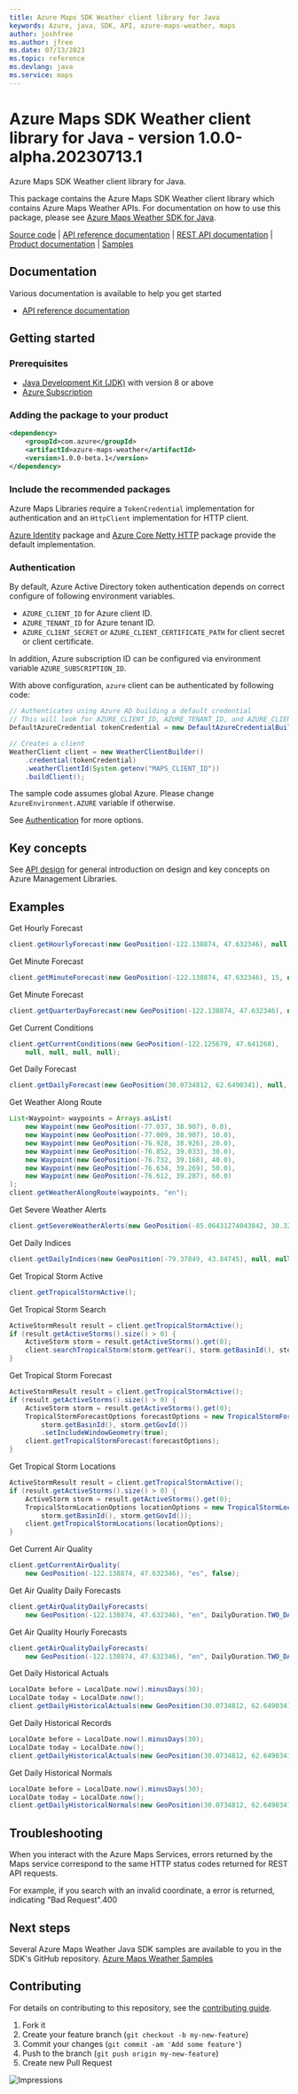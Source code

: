 ```yaml
---
title: Azure Maps SDK Weather client library for Java
keywords: Azure, java, SDK, API, azure-maps-weather, maps
author: joshfree
ms.author: jfree
ms.date: 07/13/2023
ms.topic: reference
ms.devlang: java
ms.service: maps
---
```

# Azure Maps SDK Weather client library for Java - version 1.0.0-alpha.20230713.1 


Azure Maps SDK Weather client library for Java.

This package contains the Azure Maps SDK Weather client library which contains Azure Maps Weather APIs. For documentation on how to use this package, please see [Azure Maps Weather SDK for Java](/rest/api/maps/weather).

[Source code][source] | [API reference documentation][docs] | [REST API documentation][rest_docs] | [Product documentation][product_docs] | [Samples][samples]

## Documentation

Various documentation is available to help you get started

- [API reference documentation][docs]

## Getting started

### Prerequisites

- [Java Development Kit (JDK)][jdk] with version 8 or above
- [Azure Subscription][azure_subscription]

### Adding the package to your product

[//]: # ({x-version-update-start;com.azure:azure-maps-weather;current})
```xml
<dependency>
    <groupId>com.azure</groupId>
    <artifactId>azure-maps-weather</artifactId>
    <version>1.0.0-beta.1</version>
</dependency>
```
[//]: # ({x-version-update-end})

### Include the recommended packages

Azure Maps Libraries require a `TokenCredential` implementation for authentication and an `HttpClient` implementation for HTTP client.

[Azure Identity][azure_identity] package and [Azure Core Netty HTTP][azure_core_http_netty] package provide the default implementation.

### Authentication

By default, Azure Active Directory token authentication depends on correct configure of following environment variables.

- `AZURE_CLIENT_ID` for Azure client ID.
- `AZURE_TENANT_ID` for Azure tenant ID.
- `AZURE_CLIENT_SECRET` or `AZURE_CLIENT_CERTIFICATE_PATH` for client secret or client certificate.

In addition, Azure subscription ID can be configured via environment variable `AZURE_SUBSCRIPTION_ID`.

With above configuration, `azure` client can be authenticated by following code:

```java com.azure.maps.weather.sync.builder.ad.instantiation
// Authenticates using Azure AD building a default credential
// This will look for AZURE_CLIENT_ID, AZURE_TENANT_ID, and AZURE_CLIENT_SECRET env variables
DefaultAzureCredential tokenCredential = new DefaultAzureCredentialBuilder().build();

// Creates a client
WeatherClient client = new WeatherClientBuilder()
    .credential(tokenCredential)
    .weatherClientId(System.getenv("MAPS_CLIENT_ID"))
    .buildClient();
```

The sample code assumes global Azure. Please change `AzureEnvironment.AZURE` variable if otherwise.

See [Authentication][authenticate] for more options.

## Key concepts

See [API design][design] for general introduction on design and key concepts on Azure Management Libraries.

## Examples
Get Hourly Forecast
```java com.azure.maps.weather.sync.get_hourly_forecast
client.getHourlyForecast(new GeoPosition(-122.138874, 47.632346), null, 12, null);
```

Get Minute Forecast
```java com.azure.maps.weather.sync.get_minute_forecast
client.getMinuteForecast(new GeoPosition(-122.138874, 47.632346), 15, null);
```

Get Minute Forecast
```java com.azure.maps.weather.sync.get_quarter_day_forecast
client.getQuarterDayForecast(new GeoPosition(-122.138874, 47.632346), null, 1, null);
```

Get Current Conditions
```java com.azure.maps.weather.sync.get_current_conditions
client.getCurrentConditions(new GeoPosition(-122.125679, 47.641268),
    null, null, null, null);
```

Get Daily Forecast
```java com.azure.maps.weather.sync.get_daily_forecast
client.getDailyForecast(new GeoPosition(30.0734812, 62.6490341), null, 5, null);
```

Get Weather Along Route
```java com.azure.maps.weather.sync.get_weather_along_route
List<Waypoint> waypoints = Arrays.asList(
    new Waypoint(new GeoPosition(-77.037, 38.907), 0.0),
    new Waypoint(new GeoPosition(-77.009, 38.907), 10.0),
    new Waypoint(new GeoPosition(-76.928, 38.926), 20.0),
    new Waypoint(new GeoPosition(-76.852, 39.033), 30.0),
    new Waypoint(new GeoPosition(-76.732, 39.168), 40.0),
    new Waypoint(new GeoPosition(-76.634, 39.269), 50.0),
    new Waypoint(new GeoPosition(-76.612, 39.287), 60.0)
);
client.getWeatherAlongRoute(waypoints, "en");
```

Get Severe Weather Alerts
```java com.azure.maps.weather.sync.get_severe_weather_alerts
client.getSevereWeatherAlerts(new GeoPosition(-85.06431274043842, 30.324604968788467), null, true);
```

Get Daily Indices
```java com.azure.maps.weather.sync.get_daily_indices
client.getDailyIndices(new GeoPosition(-79.37849, 43.84745), null, null, null, 11);
```

Get Tropical Storm Active
```java com.azure.maps.weather.sync.get_tropical_storm_active
client.getTropicalStormActive();
```

Get Tropical Storm Search
```java com.azure.maps.weather.sync.get_tropical_storm_search
ActiveStormResult result = client.getTropicalStormActive();
if (result.getActiveStorms().size() > 0) {
    ActiveStorm storm = result.getActiveStorms().get(0);
    client.searchTropicalStorm(storm.getYear(), storm.getBasinId(), storm.getGovId());
}
```

Get Tropical Storm Forecast
```java com.azure.maps.weather.sync.get_tropical_storm_forecast
ActiveStormResult result = client.getTropicalStormActive();
if (result.getActiveStorms().size() > 0) {
    ActiveStorm storm = result.getActiveStorms().get(0);
    TropicalStormForecastOptions forecastOptions = new TropicalStormForecastOptions(storm.getYear(),
        storm.getBasinId(), storm.getGovId())
        .setIncludeWindowGeometry(true);
    client.getTropicalStormForecast(forecastOptions);
}
```

Get Tropical Storm Locations
```java com.azure.maps.weather.sync.get_tropical_storm_locations
ActiveStormResult result = client.getTropicalStormActive();
if (result.getActiveStorms().size() > 0) {
    ActiveStorm storm = result.getActiveStorms().get(0);
    TropicalStormLocationOptions locationOptions = new TropicalStormLocationOptions(storm.getYear(),
        storm.getBasinId(), storm.getGovId());
    client.getTropicalStormLocations(locationOptions);
}
```

Get Current Air Quality
```java com.azure.maps.weather.sync.get_current_air_quality
client.getCurrentAirQuality(
    new GeoPosition(-122.138874, 47.632346), "es", false);
```

Get Air Quality Daily Forecasts
```java com.azure.maps.weather.sync.get_air_quality_daily_forecasts
client.getAirQualityDailyForecasts(
    new GeoPosition(-122.138874, 47.632346), "en", DailyDuration.TWO_DAYS);
```

Get Air Quality Hourly Forecasts
```java com.azure.maps.weather.sync.get_air_quality_daily_forecasts
client.getAirQualityDailyForecasts(
    new GeoPosition(-122.138874, 47.632346), "en", DailyDuration.TWO_DAYS);
```

Get Daily Historical Actuals
```java com.azure.maps.weather.sync.get_daily_historical_actuals
LocalDate before = LocalDate.now().minusDays(30);
LocalDate today = LocalDate.now();
client.getDailyHistoricalActuals(new GeoPosition(30.0734812, 62.6490341), before, today, null);
```

Get Daily Historical Records
```java com.azure.maps.weather.sync.get_daily_historical_records
LocalDate before = LocalDate.now().minusDays(30);
LocalDate today = LocalDate.now();
client.getDailyHistoricalActuals(new GeoPosition(30.0734812, 62.6490341), before, today, null);
```

Get Daily Historical Normals
```java com.azure.maps.weather.sync.get_daily_historical_normals
LocalDate before = LocalDate.now().minusDays(30);
LocalDate today = LocalDate.now();
client.getDailyHistoricalNormals(new GeoPosition(30.0734812, 62.6490341), before, today, null);
```

## Troubleshooting
When you interact with the Azure Maps Services, errors returned by the Maps service correspond to the same HTTP status codes returned for REST API requests.

For example, if you search with an invalid coordinate, a error is returned, indicating "Bad Request".400

## Next steps

Several Azure Maps Weather Java SDK samples are available to you in the SDK's GitHub repository.
[Azure Maps Weather Samples](https://github.com/Azure/azure-sdk-for-java/tree/main/sdk/maps/azure-maps-weather/src/samples)

## Contributing

For details on contributing to this repository, see the [contributing guide](https://github.com/Azure/azure-sdk-for-java/blob/main/CONTRIBUTING.md).

1. Fork it
1. Create your feature branch (`git checkout -b my-new-feature`)
1. Commit your changes (`git commit -am 'Add some feature'`)
1. Push to the branch (`git push origin my-new-feature`)
1. Create new Pull Request

<!-- LINKS -->
[source]: https://github.com/Azure/azure-sdk-for-java/tree/main/sdk/maps/azure-maps-weather/src
[samples]:  https://github.com/Azure/azure-sdk-for-java/tree/main/sdk/maps/azure-maps-weather/src/samples
[rest_docs]: /rest/api/maps
[product_docs]: /azure/azure-maps/
[docs]: https://azure.github.io/azure-sdk-for-java/
[jdk]: /java/azure/jdk/
[azure_subscription]: https://azure.microsoft.com/free/
[azure_identity]: https://github.com/Azure/azure-sdk-for-java/blob/main/sdk/identity/azure-identity
[azure_core_http_netty]: https://github.com/Azure/azure-sdk-for-java/blob/main/sdk/core/azure-core-http-netty
[authenticate]: https://github.com/Azure/azure-sdk-for-java/blob/main/sdk/resourcemanager/docs/AUTH.md
[design]: https://github.com/Azure/azure-sdk-for-java/blob/main/sdk/resourcemanager/docs/DESIGN.md

![Impressions](https://azure-sdk-impressions.azurewebsites.net/api/impressions/azure-sdk-for-java%2Fsdk%2Fmaps%2Fazure-maps-weather%2FREADME.png)

